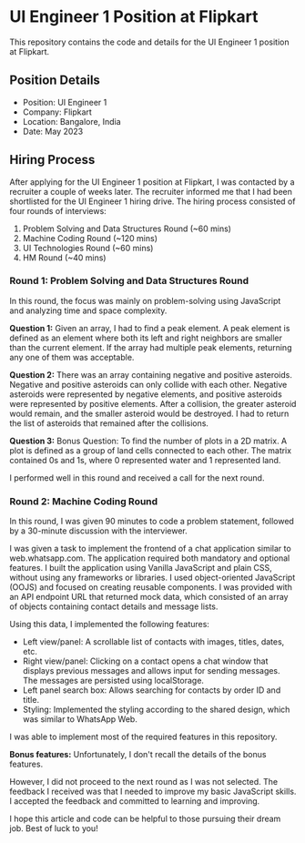 # UI Engineer 1 Position at Flipkart

This repository contains the code and details for the UI Engineer 1 position at Flipkart.

## Position Details

- Position: UI Engineer 1
- Company: Flipkart
- Location: Bangalore, India
- Date: May 2023

## Hiring Process

After applying for the UI Engineer 1 position at Flipkart, I was contacted by a recruiter a couple of weeks later. The recruiter informed me that I had been shortlisted for the UI Engineer 1 hiring drive. The hiring process consisted of four rounds of interviews:

1. Problem Solving and Data Structures Round (~60 mins)
2. Machine Coding Round (~120 mins)
3. UI Technologies Round (~60 mins)
4. HM Round (~40 mins)

### Round 1: Problem Solving and Data Structures Round

In this round, the focus was mainly on problem-solving using JavaScript and analyzing time and space complexity.

**Question 1:** Given an array, I had to find a peak element. A peak element is defined as an element where both its left and right neighbors are smaller than the current element. If the array had multiple peak elements, returning any one of them was acceptable.

**Question 2:** There was an array containing negative and positive asteroids. Negative and positive asteroids can only collide with each other. Negative asteroids were represented by negative elements, and positive asteroids were represented by positive elements. After a collision, the greater asteroid would remain, and the smaller asteroid would be destroyed. I had to return the list of asteroids that remained after the collisions.

**Question 3:** Bonus Question: To find the number of plots in a 2D matrix. A plot is defined as a group of land cells connected to each other. The matrix contained 0s and 1s, where 0 represented water and 1 represented land.

I performed well in this round and received a call for the next round.

### Round 2: Machine Coding Round

In this round, I was given 90 minutes to code a problem statement, followed by a 30-minute discussion with the interviewer.

I was given a task to implement the frontend of a chat application similar to web.whatsapp.com. The application required both mandatory and optional features. I built the application using Vanilla JavaScript and plain CSS, without using any frameworks or libraries. I used object-oriented JavaScript (OOJS) and focused on creating reusable components. I was provided with an API endpoint URL that returned mock data, which consisted of an array of objects containing contact details and message lists.

Using this data, I implemented the following features:

- Left view/panel: A scrollable list of contacts with images, titles, dates, etc.
- Right view/panel: Clicking on a contact opens a chat window that displays previous messages and allows input for sending messages. The messages are persisted using localStorage.
- Left panel search box: Allows searching for contacts by order ID and title.
- Styling: Implemented the styling according to the shared design, which was similar to WhatsApp Web.

I was able to implement most of the required features in this repository.

**Bonus features:** Unfortunately, I don't recall the details of the bonus features.

However, I did not proceed to the next round as I was not selected. The feedback I received was that I needed to improve my basic JavaScript skills. I accepted the feedback and committed to learning and improving.

I hope this article and code can be helpful to those pursuing their dream job. Best of luck to you!
